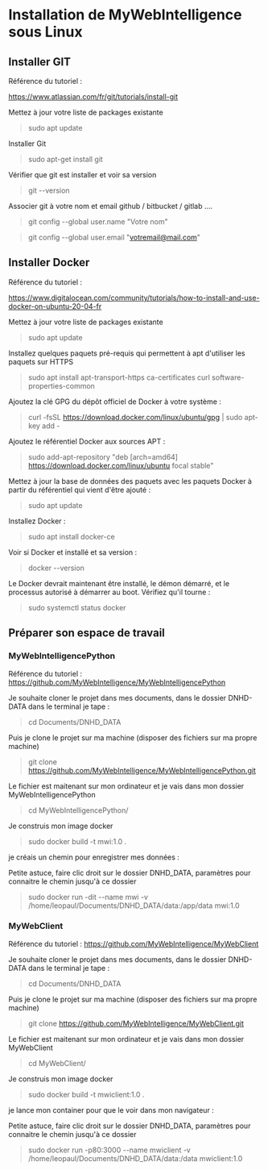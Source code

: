 # Installation de MyWebIntelligence sous Linux 

## Installer GIT

Référence du tutoriel : 

https://www.atlassian.com/fr/git/tutorials/install-git


Mettez à jour votre liste de packages existante 

> sudo apt update 



Installer Git 

> sudo apt-get install git

Vérifier que git est installer et voir sa version

> git --version

Associer git à votre  nom et email github / bitbucket / gitlab ....

> git config --global user.name "Votre nom"

> git config --global user.email "votremail@mail.com"

## Installer Docker

Référence du tutoriel : 

https://www.digitalocean.com/community/tutorials/how-to-install-and-use-docker-on-ubuntu-20-04-fr

Mettez à jour votre liste de packages existante 

> sudo apt update

Installez quelques paquets pré-requis qui permettent à apt d'utiliser les paquets sur HTTPS 

> sudo apt install apt-transport-https ca-certificates curl software-properties-common

Ajoutez la clé GPG du dépôt officiel de Docker à votre système :

> curl -fsSL https://download.docker.com/linux/ubuntu/gpg | sudo apt-key add -

Ajoutez le référentiel Docker aux sources APT :

> sudo add-apt-repository "deb [arch=amd64] https://download.docker.com/linux/ubuntu focal stable"

Mettez à jour la base de données des paquets avec les paquets Docker à partir du référentiel qui vient d'être ajouté :

> sudo apt update

Installez Docker :

> sudo apt install docker-ce

Voir si Docker et installé et sa version : 

> docker --version

Le Docker devrait maintenant être installé, le démon démarré, et le processus autorisé à démarrer au boot. Vérifiez qu'il tourne :

> sudo systemctl status docker

## Préparer son espace de travail 

### MyWebIntelligencePython 

Référence du tutoriel :
https://github.com/MyWebIntelligence/MyWebIntelligencePython

Je souhaite cloner le projet dans mes documents, dans le dossier DNHD-DATA dans le terminal je tape :

> cd Documents/DNHD_DATA

Puis je clone le projet sur ma machine (disposer des fichiers sur ma propre machine)

> git clone https://github.com/MyWebIntelligence/MyWebIntelligencePython.git

Le fichier est maitenant sur mon ordinateur et je vais dans mon dossier MyWebIntelligencePython

> cd MyWebIntelligencePython/

Je construis mon image docker 

> sudo docker build -t mwi:1.0 .

je créais un chemin pour enregistrer mes données : 

Petite astuce, faire clic droit sur le dossier DNHD_DATA, paramètres pour connaitre le chemin jusqu'à ce dossier

> sudo docker run -dit --name mwi -v /home/leopaul/Documents/DNHD_DATA/data:/app/data mwi:1.0

### MyWebClient 

Référence du tutoriel :
https://github.com/MyWebIntelligence/MyWebClient


Je souhaite cloner le projet dans mes documents, dans le dossier DNHD-DATA dans le terminal je tape :

> cd Documents/DNHD_DATA

Puis je clone le projet sur ma machine (disposer des fichiers sur ma propre machine)

> git clone https://github.com/MyWebIntelligence/MyWebClient.git

Le fichier est maitenant sur mon ordinateur et je vais dans mon dossier MyWebClient

> cd MyWebClient/

Je construis mon image docker 

> sudo docker build -t mwiclient:1.0 .

je lance mon container pour que le voir dans mon navigateur :

Petite astuce, faire clic droit sur le dossier DNHD_DATA, paramètres pour connaitre le chemin jusqu'à ce dossier

> sudo docker run -p80:3000 --name mwiclient -v /home/leopaul/Documents/DNHD_DATA/data:/data mwiclient:1.0 











